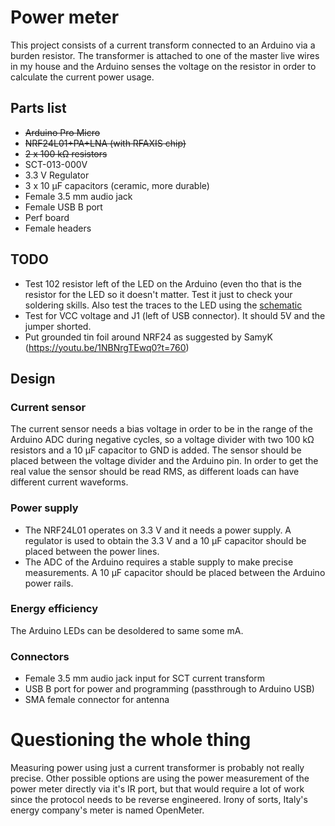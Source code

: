 # Power meter

This project consists of a current transform connected to an Arduino via a burden resistor. The transformer is attached to one of the master live wires in my house and the Arduino senses the voltage on the resistor in order to calculate the current power usage.

## Parts list
- ~~Arduino Pro Micro~~
- ~~NRF24L01+PA+LNA (with RFAXIS chip)~~
- ~~2 x 100 kΩ resistors~~
- SCT-013-000V
- 3.3 V Regulator
- 3 x 10 μF capacitors (ceramic, more durable)
- Female 3.5 mm audio jack
- Female USB B port
- Perf board
- Female headers

## TODO

- Test 102 resistor left of the LED on the Arduino (even tho that is the resistor for the LED so it doesn't matter. Test it just to check your soldering skills. Also test the traces to the LED using the [schematic](http://cdn.sparkfun.com/datasheets/Dev/Arduino/Boards/Pro_Micro_v13b.pdf)
- Test for VCC voltage and J1 (left of USB connector). It should 5V and the jumper shorted.
- Put grounded tin foil around NRF24 as suggested by SamyK (https://youtu.be/1NBNrgTEwq0?t=760)

## Design

### Current sensor

The current sensor needs a bias voltage in order to be in the range of the Arduino ADC during negative cycles, so a voltage divider with two 100 kΩ resistors and a 10 μF capacitor to GND is added. The sensor should be placed between the voltage divider and the Arduino pin. In order to get the real value the sensor should be read RMS, as different loads can have different current waveforms.

### Power supply

- The NRF24L01 operates on 3.3 V and it needs a power supply. A regulator is used to obtain the 3.3 V and a 10 μF capacitor should be placed between the power lines.
- The ADC of the Arduino requires a stable supply to make precise measurements. A 10 μF capacitor should be placed between the Arduino power rails.

### Energy efficiency

The Arduino LEDs can be desoldered to same some mA.

### Connectors

- Female 3.5 mm audio jack input for SCT current transform
- USB B port for power and programming (passthrough to Arduino USB)
- SMA female connector for antenna

# Questioning the whole thing

Measuring power using just a current transformer is probably not really precise. Other possible options are using the power measurement of the power meter directly via it's IR port, but that would require a lot of work since the protocol needs to be reverse engineered. Irony of sorts, Italy's energy company's meter is named OpenMeter.
